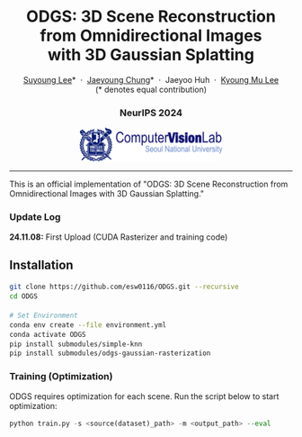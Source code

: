 


<p align="center">
  <h1 align="center">ODGS: 3D Scene Reconstruction from Omnidirectional Images <br> with 3D Gaussian Splatting</h1>
  <p align="center">
    <a href="https://esw0116.github.io/">Suyoung Lee</a>*
    &nbsp;·&nbsp;
    <a href="https://robot0321.github.io/">Jaeyoung Chung</a>*
    &nbsp;·&nbsp;
    Jaeyoo Huh
    &nbsp;·&nbsp;
    <a href="https://cv.snu.ac.kr/index.php/~kmlee/">Kyoung Mu Lee</a>
    </br>
    (* denotes equal contribution)
  </p>
  <h3 align="center">NeurIPS 2024</h3>
</p>


<!-- <div align="center">

[![ArXiv]()]()
[![Github](https://img.shields.io/github/stars/luciddreamer-cvlab/LucidDreamer)](https://github.com/luciddreamer-cvlab/LucidDreamer)
[![LICENSE](https://img.shields.io/badge/license-MIT-lightgrey)](https://github.com/luciddreamer-cvlab/LucidDreamer/blob/master/LICENSE)

</div> -->




<p align="center">
    <img src="assets/logo_cvlab.png" height=60>
</p>

---
This is an official implementation of "ODGS: 3D Scene Reconstruction from Omnidirectional Images with 3D Gaussian Splatting."


### Update Log
**24.11.08:**  First Upload (CUDA Rasterizer and training code)


## Installation
~~~bash
git clone https://github.com/esw0116/ODGS.git --recursive
cd ODGS

# Set Environment
conda env create --file environment.yml
conda activate ODGS
pip install submodules/simple-knn
pip install submodules/odgs-gaussian-rasterization
~~~

### Training (Optimization)
ODGS requires optimization for each scene. Run the script below to start optimization:
~~~python
python train.py -s <source(dataset)_path> -m <output_path> --eval
~~~

